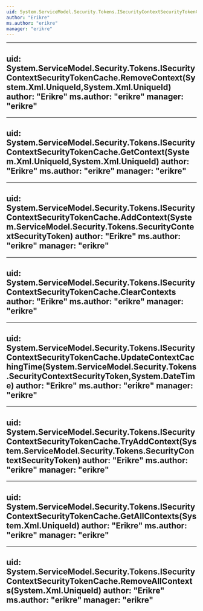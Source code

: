 ```yaml
---
uid: System.ServiceModel.Security.Tokens.ISecurityContextSecurityTokenCache
author: "Erikre"
ms.author: "erikre"
manager: "erikre"
---
```


---
uid: System.ServiceModel.Security.Tokens.ISecurityContextSecurityTokenCache.RemoveContext(System.Xml.UniqueId,System.Xml.UniqueId)
author: "Erikre"
ms.author: "erikre"
manager: "erikre"
---

---
uid: System.ServiceModel.Security.Tokens.ISecurityContextSecurityTokenCache.GetContext(System.Xml.UniqueId,System.Xml.UniqueId)
author: "Erikre"
ms.author: "erikre"
manager: "erikre"
---

---
uid: System.ServiceModel.Security.Tokens.ISecurityContextSecurityTokenCache.AddContext(System.ServiceModel.Security.Tokens.SecurityContextSecurityToken)
author: "Erikre"
ms.author: "erikre"
manager: "erikre"
---

---
uid: System.ServiceModel.Security.Tokens.ISecurityContextSecurityTokenCache.ClearContexts
author: "Erikre"
ms.author: "erikre"
manager: "erikre"
---

---
uid: System.ServiceModel.Security.Tokens.ISecurityContextSecurityTokenCache.UpdateContextCachingTime(System.ServiceModel.Security.Tokens.SecurityContextSecurityToken,System.DateTime)
author: "Erikre"
ms.author: "erikre"
manager: "erikre"
---

---
uid: System.ServiceModel.Security.Tokens.ISecurityContextSecurityTokenCache.TryAddContext(System.ServiceModel.Security.Tokens.SecurityContextSecurityToken)
author: "Erikre"
ms.author: "erikre"
manager: "erikre"
---

---
uid: System.ServiceModel.Security.Tokens.ISecurityContextSecurityTokenCache.GetAllContexts(System.Xml.UniqueId)
author: "Erikre"
ms.author: "erikre"
manager: "erikre"
---

---
uid: System.ServiceModel.Security.Tokens.ISecurityContextSecurityTokenCache.RemoveAllContexts(System.Xml.UniqueId)
author: "Erikre"
ms.author: "erikre"
manager: "erikre"
---
